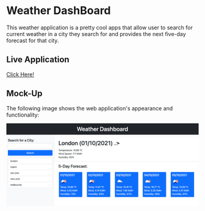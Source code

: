 # Weather DashBoard

This weather application is a pretty cool apps that allow user to search for current weather in a city they search for and provides the next five-day forecast for that city.

## Live Application

[Click Here!](https://vanjungthawng.github.io/Weather-DashBoard/)

## Mock-Up

The following image shows the web application's appearance and functionality:

![](./image/appScreenshot.png)
